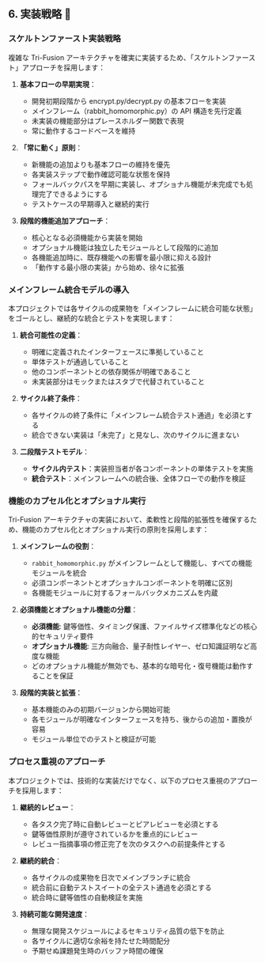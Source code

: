 ## 6. 実装戦略 🧠

### スケルトンファースト実装戦略

複雑な Tri-Fusion アーキテクチャを確実に実装するため、「スケルトンファースト」アプローチを採用します：

1. **基本フローの早期実現**：

   - 開発初期段階から encrypt.py/decrypt.py の基本フローを実装
   - メインフレーム（rabbit_homomorphic.py）の API 構造を先行定義
   - 未実装の機能部分はプレースホルダー関数で表現
   - 常に動作するコードベースを維持

2. **「常に動く」原則**：

   - 新機能の追加よりも基本フローの維持を優先
   - 各実装ステップで動作確認可能な状態を保持
   - フォールバックパスを早期に実装し、オプショナル機能が未完成でも処理完了できるようにする
   - テストケースの早期導入と継続的実行

3. **段階的機能追加アプローチ**：
   - 核心となる必須機能から実装を開始
   - オプショナル機能は独立したモジュールとして段階的に追加
   - 各機能追加時に、既存機能への影響を最小限に抑える設計
   - 「動作する最小限の実装」から始め、徐々に拡張

### メインフレーム統合モデルの導入

本プロジェクトでは各サイクルの成果物を「メインフレームに統合可能な状態」をゴールとし、継続的な統合とテストを実現します：

1. **統合可能性の定義**：

   - 明確に定義されたインターフェースに準拠していること
   - 単体テストが通過していること
   - 他のコンポーネントとの依存関係が明確であること
   - 未実装部分はモックまたはスタブで代替されていること

2. **サイクル終了条件**：

   - 各サイクルの終了条件に「メインフレーム統合テスト通過」を必須とする
   - 統合できない実装は「未完了」と見なし、次のサイクルに進まない

3. **二段階テストモデル**：
   - **サイクル内テスト**：実装担当者が各コンポーネントの単体テストを実施
   - **統合テスト**：メインフレームへの統合後、全体フローでの動作を検証

### 機能のカプセル化とオプショナル実行

Tri-Fusion アーキテクチャの実装において、柔軟性と段階的拡張性を確保するため、機能のカプセル化とオプショナル実行の原則を採用します：

1. **メインフレームの役割**：

   - `rabbit_homomorphic.py` がメインフレームとして機能し、すべての機能モジュールを統合
   - 必須コンポーネントとオプショナルコンポーネントを明確に区別
   - 各機能モジュールに対するフォールバックメカニズムを内蔵

2. **必須機能とオプショナル機能の分離**：

   - **必須機能**: 鍵等価性、タイミング保護、ファイルサイズ標準化などの核心的セキュリティ要件
   - **オプショナル機能**: 三方向融合、量子耐性レイヤー、ゼロ知識証明など高度な機能
   - どのオプショナル機能が無効でも、基本的な暗号化・復号機能は動作することを保証

3. **段階的実装と拡張**：
   - 基本機能のみの初期バージョンから開始可能
   - 各モジュールが明確なインターフェースを持ち、後からの追加・置換が容易
   - モジュール単位でのテストと検証が可能

### プロセス重視のアプローチ

本プロジェクトでは、技術的な実装だけでなく、以下のプロセス重視のアプローチを採用します：

1. **継続的レビュー**：

   - 各タスク完了時に自動レビューとピアレビューを必須とする
   - 鍵等価性原則が遵守されているかを重点的にレビュー
   - レビュー指摘事項の修正完了を次のタスクへの前提条件とする

2. **継続的統合**：

   - 各サイクルの成果物を日次でメインブランチに統合
   - 統合前に自動テストスイートの全テスト通過を必須とする
   - 統合時に鍵等価性の自動検証を実施

3. **持続可能な開発速度**：
   - 無理な開発スケジュールによるセキュリティ品質の低下を防止
   - 各サイクルに適切な余裕を持たせた時間配分
   - 予期せぬ課題発生時のバッファ時間の確保
